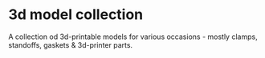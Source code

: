 # 3d model collection

A collection od 3d-printable models for various occasions - mostly clamps, standoffs, gaskets & 3d-printer parts.
